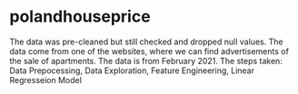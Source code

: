 # polandhouseprice
The data was pre-cleaned but still checked and dropped null values. The data come from one of the websites, where we can find advertisements of the sale of apartments. The data is from February 2021.  The steps taken: Data Prepocessing, Data Exploration, Feature Engineering, Linear Regresseion Model

